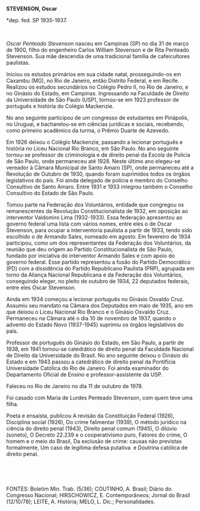**STEVENSON, Oscar**

\*dep. fed. SP 1935-1937.

 

*Oscar Penteado Stevenson* nasceu em Campinas (SP) no dia 31 de março de
1900, filho do engenheiro Carlos William Stevenson e de Rita Penteado
Stevenson. Sua mãe descendia de uma tradicional família de cafeicultores
paulistas.

Iniciou os estudos primários em sua cidade natal, prosseguindo-os em
Caxambu (MG), no Rio de Janeiro, então Distrito Federal, e em Recife.
Realizou os estudos secundários no Colégio Pedro II, no Rio de Janeiro,
e no Ginásio do Estado, em Campinas. Ingressando na Faculdade de Direito
da Universidade de São Paulo (USP), tornou-se em 1923 professor de
português e história do Colégio Mackenzie.

No ano seguinte participou de um congresso de estudantes em Piriápolis,
no Uruguai, e bacharelou-se em ciências jurídicas e sociais, recebendo,
como primeiro acadêmico da turma, o Prêmio Duarte de Azevedo.

Em 1926 deixou o Colégio Mackenzie, passando a lecionar português e
história no Liceu Nacional Rio Branco, em São Paulo. No ano seguinte
tornou-se professor de criminologia e de direito penal da Escola de
Polícia de São Paulo, onde permaneceu até 1928. Neste último ano
elegeu-se vereador à Câmara Municipal de Santo Amaro (SP), onde
permaneceu até a Revolução de Outubro de 1930, quando foram suprimidos
todos os órgãos legislativos do país. Foi ainda delegado de polícia e
membro do Conselho Consultivo de Santo Amaro. Entre 1931 e 1933 integrou
também o Conselho Consultivo do Estado de São Paulo.

Tomou parte na Federação dos Voluntários, entidade que congregou os
remanescentes da Revolução Constitucionalista de 1932, em oposição ao
interventor Valdomiro Lima (1932-1933). Essa federação apresentou ao
governo federal uma lista com vários nomes, entre eles o de Oscar
Stevenson, para ocupar a interventoria paulista a partir de 1933, tendo
sido escolhido o de Armando Sales, nomeado em agosto. Em fevereiro de
1934 participou, como um dos representantes da Federação dos
Voluntários, da reunião que deu origem ao Partido Constitucionalista de
São Paulo, fundado por iniciativa do interventor Armando Sales e com
apoio do governo federal. Esse partido representou a fusão do Partido
Democrático (PD) com a dissidência do Partido Republicano Paulista
(PRP), agrupada em torno da Aliança Nacional Republicana e da Federação
dos Voluntários, conseguindo eleger, no pleito de outubro de 1934, 22
deputados federais, entre eles Oscar Stevenson.

Ainda em 1934 começou a lecionar português no Ginásio Osvaldo Cruz.
Assumiu seu mandato na Câmara dos Deputados em maio de 1935, ano em que
deixou o Liceu Nacional Rio Branco e o Ginásio Osvaldo Cruz. Permaneceu
na Câmara até o dia 10 de novembro de 1937, quando o advento do Estado
Novo (1937-1945) suprimiu os órgãos legislativos do país.

Professor de português do Ginásio do Estado, em São Paulo, a partir de
1938, em 1941 tornou-se catedrático de direito penal da Faculdade
Nacional de Direito da Universidade do Brasil. No ano seguinte deixou o
Ginásio do Estado e em 1943 passou a catedrático de direito penal da
Pontifícia Universidade Católica do Rio de Janeiro. Foi ainda examinador
do Departamento Oficial de Ensino e professor-assistente da USP.

Faleceu no Rio de Janeiro no dia 11 de outubro de 1978.

Foi casado com Maria de Lurdes Penteado Stevenson, com quem teve uma
filha.

Poeta e ensaísta, publicou A revisão da Constituição Federal (1926),
Disciplina social (1926), Do crime falimentar (1939), O método jurídico
na ciência do direito penal (1943), Direito penal comum (1945), O
dilúvio (soneto), O Decreto 22.239 e o cooperativismo puro, Fatores do
crime, O homem e o meio do Brasil, Da exclusão de crime: causas não
previstas formalmente, Um caso de legítima defesa putativa  e Doutrina
católica de direito penal.

 

 

FONTES: Boletim Min. Trab. (5/36); COUTINHO, A. Brasil; Diário do
Congresso Nacional; HIRSCHOWICZ, E. Contemporâneos; Jornal do Brasil
(12/10/78); LEITE, A. História; MELO, L. Dic.; Personalidades.

 
